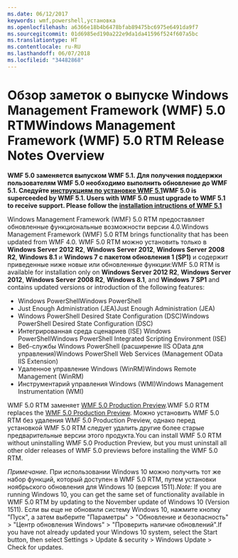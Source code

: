 ```yaml
---
ms.date: 06/12/2017
keywords: wmf,powershell,установка
ms.openlocfilehash: a6366e18b4b6478bfab89475bc6975e6491da9f7
ms.sourcegitcommit: 01d6985ed190a222e9da1da41596f524f607a5bc
ms.translationtype: HT
ms.contentlocale: ru-RU
ms.lasthandoff: 06/07/2018
ms.locfileid: "34482868"
---
```

# <a name="windows-management-framework-wmf-50-rtm-release-notes-overview"></a><span data-ttu-id="ad883-102">Обзор заметок о выпуске Windows Management Framework (WMF) 5.0 RTM</span><span class="sxs-lookup"><span data-stu-id="ad883-102">Windows Management Framework (WMF) 5.0 RTM Release Notes Overview</span></span>

<span data-ttu-id="ad883-103">**WMF 5.0 заменяется выпуском WMF 5.1. Для получения поддержки пользователям WMF 5.0 необходимо выполнить обновление до WMF 5.1. Следуйте [инструкциям по установке WMF 5.1](../5.1/install-configure.md)**</span><span class="sxs-lookup"><span data-stu-id="ad883-103">**WMF 5.0 is superceeded by WMF 5.1. Users with WMF 5.0 must upgrade to WMF 5.1 to receive support. Please follow the [installation intructions of WMF 5.1](../5.1/install-configure.md)**</span></span>

<span data-ttu-id="ad883-104">Windows Management Framework (WMF) 5.0 RTM предоставляет обновленные функциональные возможности версии 4.0.</span><span class="sxs-lookup"><span data-stu-id="ad883-104">Windows Management Framework (WMF) 5.0 RTM brings functionality that has been updated from WMF 4.0.</span></span> <span data-ttu-id="ad883-105">WMF 5.0 RTM можно установить только в **Windows Server 2012 R2**, **Windows Server 2012**, **Windows Server 2008 R2**, **Windows 8.1** и **Windows 7 с пакетом обновления 1 (SP1)** и содержит приведенные ниже новые или обновленные функции:</span><span class="sxs-lookup"><span data-stu-id="ad883-105">WMF 5.0 RTM is available for installation only on **Windows Server 2012 R2**, **Windows Server 2012**, **Windows Server 2008 R2**, **Windows 8.1**, and **Windows 7 SP1** and contains updated versions or introduction of the following features:</span></span>

- <span data-ttu-id="ad883-106">Windows PowerShell</span><span class="sxs-lookup"><span data-stu-id="ad883-106">Windows PowerShell</span></span>
- <span data-ttu-id="ad883-107">Just Enough Administration (JEA)</span><span class="sxs-lookup"><span data-stu-id="ad883-107">Just Enough Administration (JEA)</span></span>
- <span data-ttu-id="ad883-108">Windows PowerShell Desired State Configuration (DSC)</span><span class="sxs-lookup"><span data-stu-id="ad883-108">Windows PowerShell Desired State Configuration (DSC)</span></span>
- <span data-ttu-id="ad883-109">Интегрированная среда сценариев (ISE) Windows PowerShell</span><span class="sxs-lookup"><span data-stu-id="ad883-109">Windows PowerShell Integrated Scripting Environment (ISE)</span></span>
- <span data-ttu-id="ad883-110">Веб-службы Windows PowerShell (расширение IIS OData для управления)</span><span class="sxs-lookup"><span data-stu-id="ad883-110">Windows PowerShell Web Services (Management OData IIS Extension)</span></span>
- <span data-ttu-id="ad883-111">Удаленное управление Windows (WinRM)</span><span class="sxs-lookup"><span data-stu-id="ad883-111">Windows Remote Management (WinRM)</span></span>
- <span data-ttu-id="ad883-112">Инструментарий управления Windows (WMI)</span><span class="sxs-lookup"><span data-stu-id="ad883-112">Windows Management Instrumentation (WMI)</span></span>

<span data-ttu-id="ad883-113">WMF 5.0 RTM заменяет [WMF 5.0 Production Preview](http://blogs.msdn.com/b/powershell/archive/2015/08/31/windows-management-framework-5-0-production-preview-is-now-available.aspx).</span><span class="sxs-lookup"><span data-stu-id="ad883-113">WMF 5.0 RTM replaces the [WMF 5.0 Production Preview](http://blogs.msdn.com/b/powershell/archive/2015/08/31/windows-management-framework-5-0-production-preview-is-now-available.aspx).</span></span> <span data-ttu-id="ad883-114">Можно установить WMF 5.0 RTM без удаления WMF 5.0 Production Preview, однако перед установкой WMF 5.0 RTM следует удалить другие более старые предварительные версии этого продукта.</span><span class="sxs-lookup"><span data-stu-id="ad883-114">You can install WMF 5.0 RTM without uninstalling WMF 5.0 Production Preview, but you must uninstall all other older releases of WMF 5.0 previews before installing the WMF 5.0 RTM.</span></span>

<span data-ttu-id="ad883-115">*Примечание.* При использовании Windows 10 можно получить тот же набор функций, который доступен в WMF 5.0 RTM, путем установки ноябрьского обновления для Windows 10 (версия 1511).</span><span class="sxs-lookup"><span data-stu-id="ad883-115">*Note:* If you are running Windows 10, you can get the same set of functionality available in WMF 5.0 RTM by updating to the November update of Windows 10 (Version 1511).</span></span> <span data-ttu-id="ad883-116">Если вы еще не обновили систему Windows 10, нажмите кнопку "Пуск", а затем выберите "Параметры" > "Обновление и безопасность" > "Центр обновления Windows" > "Проверить наличие обновлений".</span><span class="sxs-lookup"><span data-stu-id="ad883-116">If you have not already updated your Windows 10 system, select the Start button, then select Settings > Update & security > Windows Update > Check for updates.</span></span>
